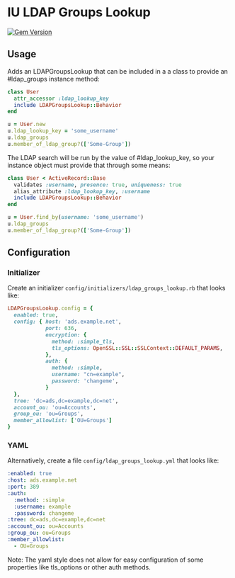 # IU LDAP Groups Lookup
[![Gem Version](https://badge.fury.io/rb/ldap_groups_lookup.svg)](https://badge.fury.io/rb/ldap_groups_lookup)

## Usage

Adds an LDAPGroupsLookup that can be included in a a class to provide an #ldap_groups instance method:

```ruby
class User
  attr_accessor :ldap_lookup_key
  include LDAPGroupsLookup::Behavior
end

u = User.new
u.ldap_lookup_key = 'some_username'
u.ldap_groups
u.member_of_ldap_group?(['Some-Group'])
```

The LDAP search will be run by the value of #ldap_lookup_key, so your instance object must provide that through some means:

```ruby
class User < ActiveRecord::Base
  validates :username, presence: true, uniqueness: true
  alias_attribute :ldap_lookup_key, :username
  include LDAPGroupsLookup::Behavior
end

u = User.find_by(username: 'some_username')
u.ldap_groups
u.member_of_ldap_group?(['Some-Group'])
```

## Configuration

### Initializer
Create an initializer `config/initializers/ldap_groups_lookup.rb` that looks like:
```ruby
LDAPGroupsLookup.config = {
  enabled: true,
  config: { host: 'ads.example.net',
            port: 636,
            encryption: {
              method: :simple_tls,
              tls_options: OpenSSL::SSL::SSLContext::DEFAULT_PARAMS,
            },
            auth: {
              method: :simple,
              username: "cn=example",
              password: 'changeme',
            }
  },
  tree: 'dc=ads,dc=example,dc=net',
  account_ou: 'ou=Accounts',
  group_ou: 'ou=Groups',
  member_allowlist: ['OU=Groups']
}
```

### YAML
Alternatively, create a file `config/ldap_groups_lookup.yml` that looks like:

```yaml
:enabled: true
:host: ads.example.net
:port: 389
:auth:
  :method: :simple
  :username: example
  :password: changeme
:tree: dc=ads,dc=example,dc=net
:account_ou: ou=Accounts
:group_ou: ou=Groups
:member_allowlist:
  - OU=Groups
```
Note: The yaml style does not allow for easy configuration of some properties like tls_options or other auth methods.
